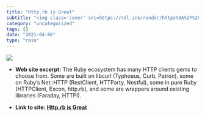 ```yaml
---
title: "Http.rb is Great"
subtitle: "<img class='cover' src=https://rdl.ink/render/https%3A%2F%2Ftwin.github.io%2Fhttprb-is-great>"
category: "uncategorized"
tags: []
date: "2021-04-06"
type: "rain"
---
```

<img class="cover" src=https://rdl.ink/render/https%3A%2F%2Ftwin.github.io%2Fhttprb-is-great>



* **Web site excerpt:** The Ruby ecosystem has many HTTP clients gems to choose from. Some are built on libcurl (Typhoeus, Curb, Patron), some on Ruby’s Net::HTTP (RestClient, HTTParty, Nestful), some in pure Ruby (HTTPClient, Excon, http.rb), and some are wrappers around existing libraries (Faraday, HTTPI).

* **Link to site:** **[Http.rb is Great](https://twin.github.io/httprb-is-great)**